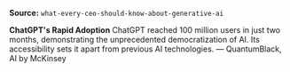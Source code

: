 **Source:** `what-every-ceo-should-know-about-generative-ai`

**ChatGPT's Rapid Adoption**
ChatGPT reached 100 million users in just two months, demonstrating the unprecedented democratization of AI. Its accessibility sets it apart from previous AI technologies. — QuantumBlack, AI by McKinsey
